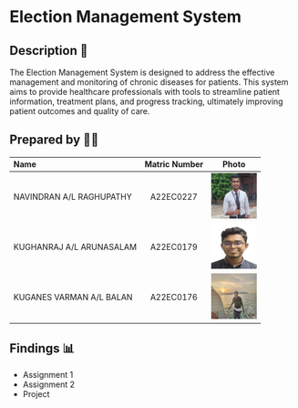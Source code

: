 # Election Management System

## Description 📝

The Election Management System is designed to address the effective management and monitoring of chronic diseases for patients. This system aims to provide healthcare professionals with tools to streamline patient information, treatment plans, and progress tracking, ultimately improving patient outcomes and quality of care.

## Prepared by 🧑‍💻

| Name             | Matric Number | Photo                                                         |
| :---------------- | :-------------: | :------------------------------------------------------------: |
| NAVINDRAN A/L RAGHUPATHY   | A22EC0227        | <a href="https://www.freepik.com/icon/graduated_4537051" title="Icon by Trazobanana"><img src="images/WhatsApp Image 2023-12-20 at 1.53.59 PM.jpeg" width=80px, height=80px>     |
| KUGHANRAJ A/L ARUNASALAM       | A22EC0179        | <a href="https://www.freepik.com/icon/graduated_4537051" title="Icon by Trazobanana"><img src="images/WhatsApp Image 2023-12-20 at 1.58.24 PM.jpeg" width=80px, height=80px>         |
| KUGANES VARMAN A/L BALAN       | A22EC0176        | <a href="https://www.freepik.com/icon/graduated_4537051" title="Icon by Trazobanana"><img src="images/photo_6242056089776536775_y.jpg" width=80px, height=80px>         |


## Findings 📊

- Assignment 1
- Assignment 2
- Project
